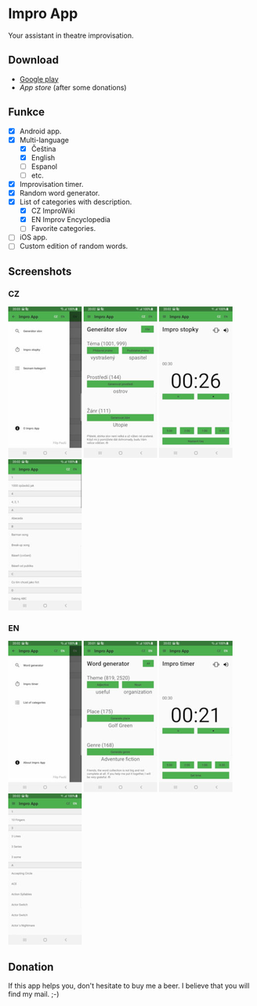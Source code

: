 # Impro App

Your assistant in theatre improvisation.

## Download

* [Google play](https://play.google.com/store/apps/details?id=com.improapp)
* *App store* (after some donations)

## Funkce

- [x] Android app.
- [x] Multi-language
  - [x] Čeština
  - [x] English
  - [ ] Espanol
  - [ ] etc.
- [x] Improvisation timer.
- [x] Random word generator.
- [x] List of categories with description.
  - [x] CZ ImproWiki
  - [X] EN Improv Encyclopedia
  - [ ] Favorite categories.
- [ ] iOS app.
- [ ] Custom edition of random words.

## Screenshots

### CZ

![screenshot menu cs](./doc/images/ScreenshotCs0.jpg)
![screenshot generator cs](./doc/images/ScreenshotCs1.jpg)
![screenshot timer cs](./doc/images/ScreenshotCs2.jpg)
![screenshot list of categories cs](./doc/images/ScreenshotCs3.jpg)

### EN

![screenshot menu en](./doc/images/ScreenshotEn0.jpg)
![screenshot generator en](./doc/images/ScreenshotEn1.jpg)
![screenshot timer en](./doc/images/ScreenshotEn2.jpg)
![screenshot list of categories en](./doc/images/ScreenshotEn3.jpg)

## Donation

If this app helps you, don't hesitate to buy me a beer.
I believe that you will find my mail. ;-)

